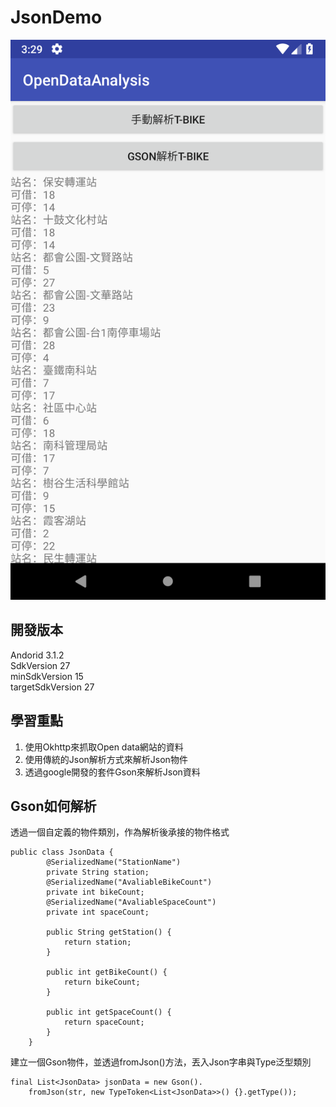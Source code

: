 # JsonDemo

![image](https://github.com/Jimison-TW/AndroidDemo03-OpenDataAnalysis/blob/master/device-2018-07-27-152922.png?raw=true)

## 開發版本
Andorid 3.1.2 </br>
SdkVersion 27 </br>
minSdkVersion 15 </br>
targetSdkVersion 27 </br>

## 學習重點
1. 使用Okhttp來抓取Open data網站的資料
2. 使用傳統的Json解析方式來解析Json物件
3. 透過google開發的套件Gson來解析Json資料

## Gson如何解析
透過一個自定義的物件類別，作為解析後承接的物件格式
```java=
public class JsonData {
        @SerializedName("StationName")
        private String station;
        @SerializedName("AvaliableBikeCount")
        private int bikeCount;
        @SerializedName("AvaliableSpaceCount")
        private int spaceCount;

        public String getStation() {
            return station;
        }

        public int getBikeCount() {
            return bikeCount;
        }

        public int getSpaceCount() {
            return spaceCount;
        }
    }
```

建立一個Gson物件，並透過fromJson()方法，丟入Json字串與Type泛型類別
```java=
final List<JsonData> jsonData = new Gson().
    fromJson(str, new TypeToken<List<JsonData>>() {}.getType());
```
